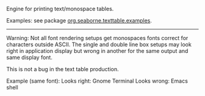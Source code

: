 Engine for printing text/monospace tables.



Examples: see package [org.seaborne.texttable.examples](https://github.com/afs/text-table/tree/master/src/main/java/texttable/examples).



<hr/>

Warning: Not all font rendering setups get monospaces fonts correct
for characters outside ASCII.  The single and double line box setups
may look right in application display but wrong in another for the same
output and same display font.

This is not a bug in the text table production.

Example (same font):
Looks right: Gnome Terminal
Looks wrong: Emacs shell

